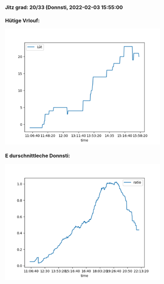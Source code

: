 ### Jitz grad: 20/33 (Donnsti, 2022-02-03 15:55:00

### Hütige Vrlouf:
![Graph](Today.png)

### E durschnittleche Donnsti:
![Graph](Donnsti.png)